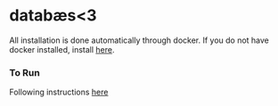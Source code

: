 # databæs<3

All installation is done automatically through docker. If you do not have docker installed, install [here](https://docs.docker.com/engine/installation/).

### To Run
Following instructions [here](https://github.com/molecular-playground/molecular-playground)